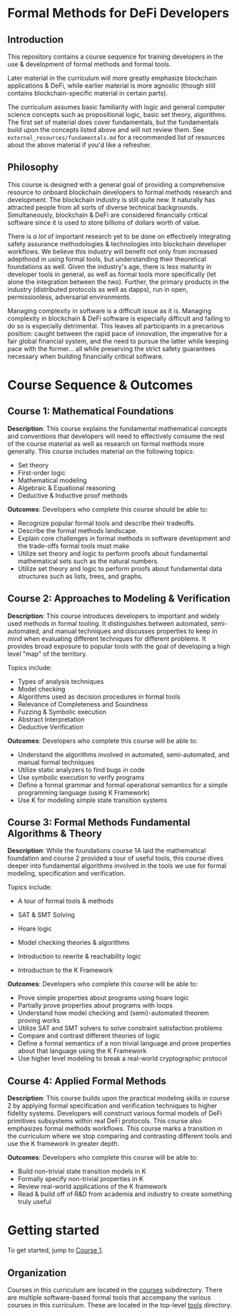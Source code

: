 # Formal Methods for DeFi Developers

## Introduction
This repository contains a course sequence for training developers in the use & development of formal methods and formal tools.

Later material in the curriculum will more greatly emphasize blockchain applications & DeFi, while earlier material is more agnostic (though still contains blockchain-specific material in certain parts).

The curriculum assumes basic familiarity with logic and general computer science concepts such as propositional logic, basic set theory, algorithms. The first set of material does cover fundamentals, but the fundamentals build upon the concepts listed above and will not review them. See `external_resources/fundamentals.md` for a recommended list of resources about the above material if you'd like a refresher.


## Philosophy
This course is designed with a general goal of providing a comprehensive resource to onboard blockchain developers to formal methods research and development. The blockchain industry is still quite new. It naturally has attracted people from all sorts of diverse technical backgrounds. Simultaneously, blockchain & DeFi are considered financially critical software since it is used to store billions of dollars worth of value. 

There is *a lot* of important research yet to be done on effectively integrating safety assurance methodologies & technologies into blockchain developer workflows. We believe this industry will benefit not only from increased adepthood in *using* formal tools, but understanding their theoretical foundations as well. Given the industry's age, there is less maturity in developer tools in general, as well as formal tools more specifically (let alone the integration between the two). Further, the primary products in the industry (distributed protocols as well as dapps), run in open, permissionless, adversarial environments. 

Managing complexity in software is a difficult issue as it is. Managing complexity in blockchain & DeFi software is especially difficult and failing to do so is especially detrimental. This leaves all participants in a precarious position: caught between the rapid pace of innovation, the imperative for a fair global financial system, and the need to pursue the latter while keeping pace with the former... all while preserving the strict safety guarantees necessary when building financially critical software.

# Course Sequence & Outcomes

## Course 1: Mathematical Foundations 

**Description**: This course explains the fundamental mathematical concepts and conventions that developers will need to effectively consume the rest of the course material as well as research on formal methods more generally. This course includes material on the following topics:

- Set theory
- First-order logic 
- Mathematical modeling
- Algebraic & Equational reasoning
- Deductive & Inductive proof methods


**Outcomes**: Developers who complete this course should be able to: 
- Recognize popular formal tools and describe their tradeoffs. 
- Describe the formal methods landscape.
- Explain core challenges in formal methods in software development and the trade-offs formal tools must make
- Utilize set theory and logic to perform proofs about fundamental mathematical sets such as the natural numbers.
- Utilize set theory and logic to perform proofs about fundamental data structures such as lists, trees, and graphs.



## Course 2: Approaches to Modeling & Verification
**Description**: This course introduces developers to important and widely used methods in formal tooling. It distinguishes between automated, semi-automated, and manual techniques and discusses properties to keep in mind when evaluating different techniques for different problems. It provides broad exposure to popular tools with the goal of developing a high level "map" of the territory.

Topics include:
- Types of analysis techniques
- Model checking
- Algorithms used as decision procedures in formal tools
- Relevance of Completeness and Soundness
- Fuzzing & Symbolic execution
- Abstract Interpretation
- Deductive Verification


**Outcomes**: Developers who complete this course will be able to:
- Understand the algorithms involved in automated, semi-automated, and manual formal techniques
- Utilize static analyzers to find bugs in code
- Use symbolic execution to verify programs
- Define a formal grammar and formal operational semantics for a simple programming language (using K Framework)
- Use K for modeling simple state transition systems



## Course 3: Formal Methods Fundamental Algorithms & Theory


**Description**: While the foundations course 1A laid the mathematical foundation and course 2 provided a tour of useful tools, this course dives deeper into fundamental algorithms involved in the tools we use for formal modeling, specification and verification.

Topics include:
- A tour of formal tools & methods

- SAT & SMT Solving
- Hoare logic
- Model checking theories & algorithms
- Introduction to rewrite & reachability logic
- Introduction to the K Framework


**Outcomes**: Developers who complete this course will be able to:
- Prove simple properties about programs using hoare logic
- Partially prove properties about programs with loops
- Understand how model checking and (semi)-automated theorem proving works
- Utilize SAT and SMT solvers to solve constraint satisfaction problems
- Compare and contrast different theories of logic 
- Define a formal semantics of a non trivial language and prove properties about that language using the K Framework
- Use higher level modeling to break a real-world cryptographic protocol


## Course 4: Applied Formal Methods

**Description**: This course builds upon the practical modeling skills in course 2 by applying formal specification and verification techniques to higher fidelity systems. Developers will construct various formal models of DeFi primitives subsystems within real DeFi protocols. This course also emphasizes formal methods workflows. This course marks a transition in the curriculum where we stop comparing and contrasting different tools and use the K framework in greater depth.

**Outcomes**: Developers who complete this course will be able to:
- Build non-trivial state transition models in K
- Formally specify non-trivial properties in K
- Review real-world applications of the K framework
- Read & build off of R&D from academia and industry to create something truly useful

# Getting started
To get started, jump to [Course 1](courses/1_Foundations/).

## Organization
Courses in this curriculum are located in the [courses](/courses) subdirectory. There are multiple software-based formal tools that accompany the various courses in this curriculum. These are located in the top-level [tools](/tools) directory.
